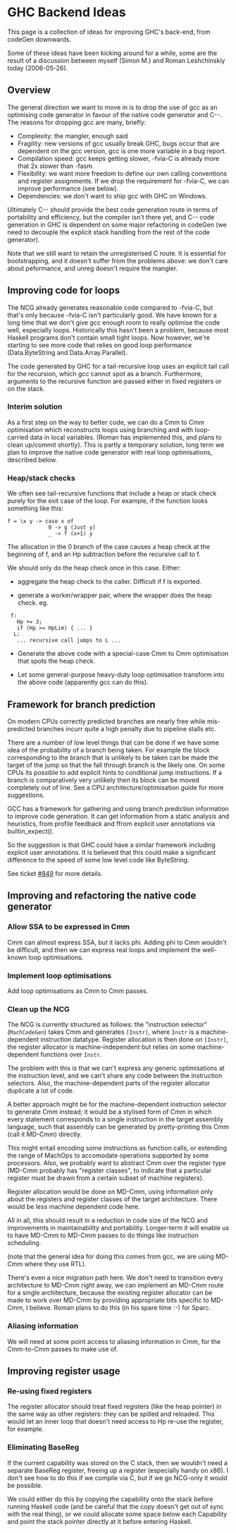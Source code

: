 # GHC Backend Ideas



This page is a collection of ideas for improving GHC's back-end, from
codeGen downwards.



Some of these ideas have been kicking around for a while, some are the
result of a discussion between myself (Simon M.) and Roman
Leshchinskiy today (2006-05-26).


## Overview



The general direction we want to move in is to drop the use of gcc as
an optimising code generator in favour of the native code generator
and C--.  The reasons for dropping gcc are many, briefly:


- Complexity: the mangler, enough said
- Fragility: new versions of gcc usually break GHC, bugs occur
  that are dependent on the gcc version, gcc is one more variable
  in a bug report.
- Compilation speed: gcc keeps getting slower, -fvia-C is already
  more that 2x slower than -fasm.
- Flexibility: we want more freedom to define our own calling conventions
  and register assignments.  If we drop the requirement for -fvia-C,
  we can improve performance (see below).
- Dependencies: we don't want to ship gcc with GHC on Windows.


Ultimately C-- should provide the best code generation route in terms
of portability and efficiency, but the compiler isn't there yet, and
C-- code generation in GHC is dependent on some major refactoring in
codeGen (we need to decouple the explicit stack handling from the rest
of the code generator).



Note that we still want to retain the unregisterised C route.  It is
essential for bootstrapping, and it doesn't suffer from the problems
above: we don't care about peformance, and unreg doesn't require the
mangler.


## Improving code for loops



The NCG already generates reasonable code compared to -fvia-C, but
that's only because -fvia-C isn't particularly good.  We have known
for a long time that we don't give gcc enough room to really optimise the
code well, especially loops.  Historically this hasn't been a problem,
because most Haskell programs don't contain small tight loops.  Now
however, we're starting to see more code that relies on good loop
performance (Data.ByteString and Data.Array.Parallel).



The code generated by GHC for a tail-recursive loop uses an explicit
tail call for the recursion, which gcc cannot spot as a branch.
Furthermore, arguments to the recursive function are passed either in
fixed registers or on the stack.


### Interim solution



As a first step on the way to better code, we can do a Cmm to Cmm
optimisation which reconstructs loops using branching and with
loop-carried data in local variables.  (Roman has implemented this,
and plans to clean up/commit shortly).  This is partly a temporary
solution, long term we plan to improve the native code generator with
real loop optimisations, described below.


### Heap/stack checks



We often see tail-recursive functions that include a heap or stack
check purely for the exit case of the loop.  For example, if the
function looks something like this:


```wiki
f = \x y -> case x of
             0 -> g (Just y)
             _ -> f (x+1) y
```


The allocation in the 0 branch of the case causes a heap check at the
beginning of f, and an Hp subtraction before the recursive call to f.



We should only do the heap check once in this case.  Either: 


- aggregate the heap check to the caller.  Difficult if f is
  exported.

- generate a worker/wrapper pair, where the wrapper does the heap
  check.  eg.

```wiki
 f:  
   Hp += 3;
   if (Hp >= HpLim) { ... }
  L:
   ... recursive call jumps to L ...
```

- Generate the above code with a special-case Cmm to Cmm optimisation that
  spots the heap check.

- Let some general-purpose heavy-duty loop optimisation transform
  into the above code (apparently gcc can do this).

## Framework for branch prediction



On modern CPUs correctly predicted branches are nearly free while mis-predicted branches incurr quite a high penalty due to pipeline stalls etc.



There are a number of low level things that can be done if we have some idea of the probability of a branch being taken. For example the block corresponding to the branch that is unlikely to be taken can be made the target of the jump so that the fall through branch is the likely one. On some CPUs its possible to add explicit hints to conditional jump instructions. If a branch is comparatively very unlikely then its block can be moved completely out of line. See a CPU architecture/optimisation guide for more suggestions.



GCC has a framework for gathering and using branch prediction information to improve code generation. It can get information from a static analysis and heuristics, from profile feedback and ffrom explicit user annotations via builtin\_expect().



So the suggestion is that GHC could have a similar framework including explicit user annotations. It is believed that this could make a significant difference to the speed of some low level code like ByteString.



See ticket [\#849](https://gitlab.staging.haskell.org/ghc/ghc/issues/849) for more details.


## Improving and refactoring the native code generator


### Allow SSA to be expressed in Cmm



Cmm can almost express SSA, but it lacks phi.  Adding phi to Cmm
wouldn't be difficult, and then we can express real loops and
implement the well-known loop optimisations.


### Implement loop optimisations



Add loop optimisations as Cmm to Cmm passes.


### Clean up the NCG



The NCG is currently structured as follows: the "instruction selector"
(`MachCodeGen`) takes Cmm and generates `[Instr]`, where
`Instr` is a machine-dependent instruction datatype.  Register
allocation is then done on `[Instr]`, the register allocator is
machine-independent but relies on some machine-dependent functions
over `Instr`.



The problem with this is that we can't express any generic
optimisations at the instruction level, and we can't share any code
between the instruction selectors.  Also, the machine-dependent parts
of the register allocator duplicate a lot of code.



A better approach might be for the machine-dependent instruction
selector to generate Cmm instead; it would be a stylised form of Cmm
in which every statement corresponds to a single instruction in the
target assembly language, such that assembly can be generated by
pretty-printing this Cmm (call it MD-Cmm) directly.



This might entail encoding some instructions as function calls, or
extending the range of MachOps to accomodate operations supported by
some processors.  Also, we probably want to abstract Cmm over the
register type (MD-Cmm probably has "register classes", to indicate
that a particular register must be drawn from a certain subset of
machine registers).



Register allocation would be done on MD-Cmm, using information only
about the registers and register classes of the target architecture.
There would be less machine dependent code here.



All in all, this should result in a reduction in code size of the NCG
and improvements in maintainability and portability.  Longer-term it
will enable us to have MD-Cmm to MD-Cmm passes to do things like
instruction scheduling.



(note that the general idea for doing this comes from gcc, we are
using MD-Cmm where they use RTL).



There's even a nice migration path here.  We don't need to transition
every architecture to MD-Cmm right away, we can implement an MD-Cmm
route for a single architecture, because the existing register
allocator can be made to work over MD-Cmm by providing appropriate
bits specific to MD-Cmm, I believe.  Roman plans to do this (in his
spare time :-) for Sparc.


### Aliasing information



We will need at some point access to aliasing information in Cmm, for
the Cmm-to-Cmm passes to make use of.


## Improving register usage


### Re-using fixed registers



The register allocator should treat fixed registers (like the heap
pointer) in the same way as other registers: they can be spilled and
reloaded.  This would let an inner loop that doesn't need access to Hp
re-use the register, for example.


### Eliminating BaseReg



If the current capability was stored on the C stack, then we wouldn't
need a separate BaseReg register, freeing up a register (especially
handy on x86).  I don't see how to do this if we compile via C, but if
we go NCG-only it would be possible.



We could either do this by copying the capability onto the stack
before running Haskell code (and be careful that the copy doesn't get
out of sync with the real thing), or we could allocate some space
below each Capability and point the stack pointer directly at it
before entering Haskell.


